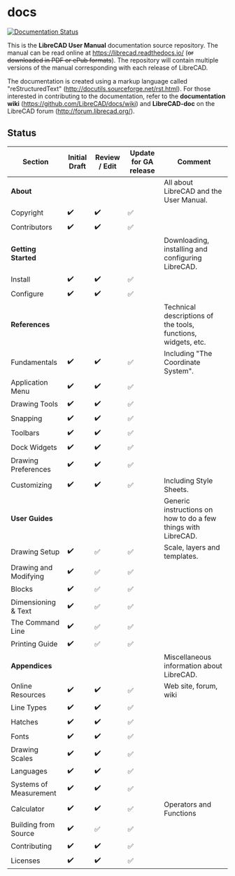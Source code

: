 # docs
[![Documentation Status](https://readthedocs.org/projects/librecad/badge/?version=latest)](https://librecad.readthedocs.io/en/latest/?badge=latest)

This is the **LibreCAD User Manual** documentation source repository.  The manual can be read online at https://librecad.readthedocs.io/ (~~or downloaded in PDF or ePub formats~~). The repository will contain multiple versions of the manual corresponding with each release of LibreCAD.

The documentation is created using a markup language called "reStructuredText" (http://docutils.sourceforge.net/rst.html).  For those interested in contributing to the documentation, refer to the **documentation wiki** (https://github.com/LibreCAD/docs/wiki) and **LibreCAD-doc** on the LibreCAD forum (http://forum.librecad.org/).


## Status 


Section | Initial Draft | Review / Edit | Update for GA release | Comment
--- | --- | --- | --- | ---
**About** |   |   |   | All about LibreCAD and the User Manual.
   Copyright | :heavy_check_mark: | :heavy_check_mark: | :white_check_mark: | 
   Contributors | :heavy_check_mark: | :heavy_check_mark: | :white_check_mark: | 
**Getting Started** |   |   |   | Downloading, installing and configuring LibreCAD.
   Install | :heavy_check_mark: | :heavy_check_mark: | :white_check_mark: | 
   Configure | :heavy_check_mark: | :heavy_check_mark: | :white_check_mark: | 
**References** |   |   |   | Technical descriptions of the tools, functions, widgets, etc.
   Fundamentals | :heavy_check_mark: | :heavy_check_mark: | :white_check_mark: | Including "The Coordinate System".
   Application Menu | :heavy_check_mark: | :heavy_check_mark: | :white_check_mark: | 
   Drawing Tools | :heavy_check_mark: | :heavy_check_mark: | :white_check_mark: | 
   Snapping | :heavy_check_mark: | :heavy_check_mark: | :white_check_mark: | 
   Toolbars | :heavy_check_mark: | :heavy_check_mark: | :white_check_mark: | 
   Dock Widgets | :heavy_check_mark: | :heavy_check_mark: | :white_check_mark: | 
   Drawing Preferences | :heavy_check_mark: | :heavy_check_mark: | :white_check_mark: | 
   Customizing | :heavy_check_mark: | :heavy_check_mark: | :white_check_mark: | Including Style Sheets.
**User Guides** |   |   |   | Generic instructions on how to do a few things with LibreCAD.
   Drawing Setup | :heavy_check_mark: | :white_check_mark: | :white_check_mark: | Scale, layers and templates.
   Drawing and Modifying | :heavy_check_mark: | :white_check_mark: | :white_check_mark: | 
   Blocks | :heavy_check_mark: | :white_check_mark: | :white_check_mark: | 
   Dimensioning & Text | :heavy_check_mark: | :white_check_mark: | :white_check_mark: | 
   The Command Line | :heavy_check_mark: | :white_check_mark: | :white_check_mark: | 
   Printing Guide | :heavy_check_mark: | :white_check_mark: | :white_check_mark: | 
**Appendices** |   |   |   | Miscellaneous information about LibreCAD.
   Online Resources | :heavy_check_mark: | :heavy_check_mark: | :white_check_mark: | Web site, forum, wiki
   Line Types | :heavy_check_mark: | :heavy_check_mark: | :white_check_mark: | 
   Hatches | :heavy_check_mark: | :heavy_check_mark: | :white_check_mark: | 
   Fonts | :heavy_check_mark: | :heavy_check_mark: | :white_check_mark: | 
   Drawing Scales | :heavy_check_mark: | :heavy_check_mark: | :white_check_mark: | 
   Languages | :heavy_check_mark: | :heavy_check_mark: | :white_check_mark: | 
   Systems of Measurement | :heavy_check_mark: | :heavy_check_mark: | :white_check_mark: | 
   Calculator | :heavy_check_mark: | :heavy_check_mark: | :white_check_mark: | Operators and Functions
   Building from Source | :heavy_check_mark: | :white_check_mark: | :white_check_mark: | 
   Contributing | :heavy_check_mark: | :heavy_check_mark: | :white_check_mark: | 
   Licenses | :heavy_check_mark: | :heavy_check_mark: | :white_check_mark: | 

